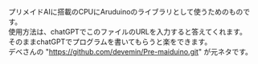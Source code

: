 プリメイドAIに搭載のCPUにAruduinoのライブラリとして使うためのものです。<br>
使用方法は、chatGPTでこのファイルのURLを入力すると答えてくれます。<br>
そのままchatGPTでプログラムを書いてもらうと楽をできます。<br>
デベさんの "https://github.com/devemin/Pre-maiduino.git" が元ネタです。<br>
